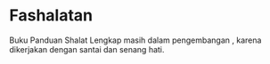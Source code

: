 # Fashalatan
Buku Panduan Shalat Lengkap
masih dalam pengembangan , karena dikerjakan dengan santai dan senang hati.
